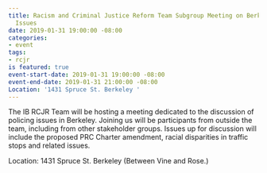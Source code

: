 ```yaml
---
title: Racism and Criminal Justice Reform Team Subgroup Meeting on Berkeley Policing
  Issues
date: 2019-01-31 19:00:00 -08:00
categories:
- event
tags:
- rcjr
is featured: true
event-start-date: 2019-01-31 19:00:00 -08:00
event-end-date: 2019-01-31 21:00:00 -08:00
Location: '1431 Spruce St. Berkeley '
---
```


The IB RCJR Team will be hosting a meeting dedicated to the discussion of policing issues in Berkeley. Joining us will be participants from outside the team, including from other stakeholder groups. Issues up for discussion will include the proposed PRC Charter amendment, racial disparities in traffic stops and related issues.

Location: 1431 Spruce St. Berkeley (Between Vine and Rose.)